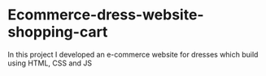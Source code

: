 # Ecommerce-dress-website-shopping-cart
In this project I developed an e-commerce website for dresses which build using HTML, CSS and JS 
